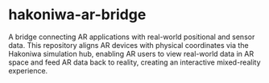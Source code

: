 # hakoniwa-ar-bridge
A bridge connecting AR applications with real-world positional and sensor data. This repository aligns AR devices with physical coordinates via the Hakoniwa simulation hub, enabling AR users to view real-world data in AR space and feed AR data back to reality, creating an interactive mixed-reality experience.
